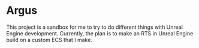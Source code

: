 # Argus

This project is a sandbox for me to try to do different things with Unreal Engine development. Currently, the plan is to make an RTS in Unreal Engine build on a custom ECS that I make.